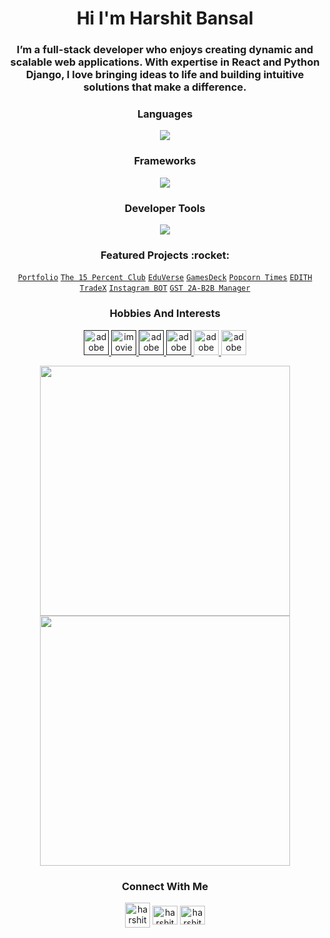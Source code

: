 <h1 align="center">Hi I'm Harshit Bansal</h1>
<h3 align="center">I’m a full-stack developer who enjoys creating dynamic and scalable web applications. With expertise in React and Python Django, I love bringing ideas to life and building intuitive solutions that make a difference.</h3>
<h3 align="center">Languages</h3>
<p align="center">
    <img src="https://skillicons.dev/icons?i=python,cpp,javascript,java,postgres,mysql,mongodb,html,css" />
</p>
<h3 align="center">Frameworks</h3>
<p align="center">
    <img src="https://skillicons.dev/icons?i=django,react,nodejs,nextjs,express,redis,redux" />
</p>
<h3 align="center">Developer Tools</h3>
<p align="center">
    <img src="https://skillicons.dev/icons?i=git,docker,postman,aws,vscode" />
</p>
 
<h3 align="center">Featured Projects :rocket:</h3>
<p align="center">
  <code><a href = "https://www.devharshit.in" target="_blank">Portfolio</a></code>
  <code><a href = "https://the15percentclub.in" target="_blank">The 15 Percent Club</a></code>
  <code><a href = "https://eduverse.devharshit.in" target="_blank">EduVerse</a></code>
  <code><a href = "https://gamesdeck.devharshit.in" target="_blank">GamesDeck</a></code>
  <code><a href = "https://popcorntimes28.pythonanywhere.com" target="_blank">Popcorn Times</a></code>
  <code><a href = "https://github.com/harshitbansall/EDITH" target="_blank">EDITH</a></code>
  <code><a href = "https://github.com/harshitbansall/TradeX" target="_blank">TradeX</a></code>
  <code><a href = "https://github.com/harshitbansall/InstagramBOT" target="_blank">Instagram BOT</a></code>
  <code><a href = "https://github.com/harshitbansall/GST-2A-B2B-Manager" target="_blank">GST 2A-B2B Manager</a></code>
</p>



  
  
<h3 align="center">Hobbies And Interests</h3>
<p align="center"> 
  <a href="" target="_blank"> <img src="https://img.icons8.com/color/48/000000/adobe-premiere-pro--v1.png" alt="adobe photoshop" width="40" height="40"/> </a>
  <a href="" target="_blank"> <img src="https://img.icons8.com/fluency/48/000000/imovie.png" alt="imovie" width="40" height="40"/> </a> 
  <a href="" target="_blank"> <img src="https://img.icons8.com/color/48/000000/adobe-after-effects--v1.png" alt="adobe after effects" width="40" height="40"/> </a> 
  <a href="" target="_blank"> <img src="https://img.icons8.com/color/48/000000/adobe-audition.png" alt="adobe audition" width="40" height="40"/> </a> 
  <a href="https://www.adobe.com/in/products/photoshop.html" target="_blank"> <img src="https://img.icons8.com/color/50/000000/adobe-photoshop.png" alt="adobe photoshop" width="40" height="40"/> </a>
  <a href="https://www.youtube.com/channel/UCQ7SK8xtu-xF9fEDBvpgIkg"> <img src="https://img.icons8.com/color/48/000000/youtube-play.png" alt="adobe after effects" width="40" height="40"/> </a> 
</p>


<div align="center">
<img width="400px" src="https://github-readme-streak-stats.herokuapp.com/?user=harshitbansall&theme=radical"><br>
<img width="400px" src="https://github-readme-stats.vercel.app/api/top-langs/?username=harshitbansall&layout=donut-vertical&theme=radical" />
</div>


<h3 align="center">Connect With Me</h3>
<p align="center">
<a href="https://twitter.com/harshitcodes" target="blank"><img align="center" src="https://img.icons8.com/ios-filled/50/twitterx.png" alt="harshitbansall" height="40" width="40" /></a>
<a href="https://linkedin.com/in/harshitbansall" target="blank"><img align="center" src="https://raw.githubusercontent.com/rahuldkjain/github-profile-readme-generator/master/src/images/icons/Social/linked-in-alt.svg" alt="harshitbansall" height="30" width="40" /></a>
<a href="https://instagram.com/harshitbansall" target="blank"><img align="center" src="https://raw.githubusercontent.com/rahuldkjain/github-profile-readme-generator/master/src/images/icons/Social/instagram.svg" alt="harshitbansall" height="30" width="40" /></a>
</p>


